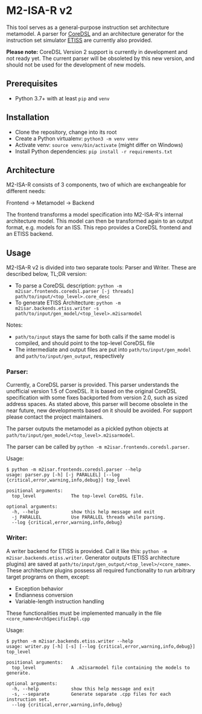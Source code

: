 # M2-ISA-R v2

This tool serves as a general-purpose instruction set architecture metamodel. A parser for [CoreDSL](https://github.com/Minres/CoreDSL/wiki/CoreDSL-2-programmer's-manual) and an architecture generator for the instruction set simulator [ETISS](https://github.com/tum-ei-eda/etiss) are currently also provided. 

**Please note:** CoreDSL Version 2 support is currently in development and not ready yet. The current parser will be obsoleted by this new version, and should not be used for the development of new models.

## Prerequisites
- Python 3.7+ with at least `pip` and `venv`

## Installation
- Clone the repository, change into its root
- Create a Python virtualenv: `python3 -m venv venv`
- Activate venv: `source venv/bin/activate` (might differ on Windows)
- Install Python dependencies: `pip install -r requirements.txt`

## Architecture
M2-ISA-R consists of 3 components, two of which are exchangeable for different needs:

Frontend -> Metamodel -> Backend

The frontend transforms a model specification into M2-ISA-R's internal architecture model. This model can then be transformed again to an output format, e.g. models for an ISS. This repo provides a CoreDSL frontend and an ETISS backend.

## Usage
M2-ISA-R v2 is divided into two separate tools: Parser and Writer. These are described below, TL;DR version:

- To parse a CoreDSL description: `python -m m2isar.frontends.coredsl.parser [-j threads] path/to/input/<top_level>.core_desc`
- To generate ETISS Architecture: `python -m m2isar.backends.etiss.writer -s path/to/input/gen_model/<top_level>.m2isarmodel`

Notes:
- `path/to/input` stays the same for both calls if the same model is compiled, and should point to the top-level CoreDSL file
- The intermediate and output files are put into `path/to/input/gen_model` and `path/to/input/gen_output`, respectively

### Parser:
Currently, a CoreDSL parser is provided. This parser understands the unofficial version 1.5 of CoreDSL. It is based on the original CoreDSL specification with some fixes backported from version 2.0, such as sized address spaces. As stated above, this parser will become obsolete in the near future, new developments based on it should be avoided. For support please contact the project maintainers.

The parser outputs the metamodel as a pickled python objects at `path/to/input/gen_model/<top_level>.m2isarmodel`.

The parser can be called by `python -m m2isar.frontends.coredsl.parser`. 

Usage:

```
$ python -m m2isar.frontends.coredsl.parser --help
usage: parser.py [-h] [-j PARALLEL] [--log {critical,error,warning,info,debug}] top_level

positional arguments:
  top_level             The top-level CoreDSL file.

optional arguments:
  -h, --help            show this help message and exit
  -j PARALLEL           Use PARALLEL threads while parsing.
  --log {critical,error,warning,info,debug}
```

### Writer:
A writer backend for ETISS is provided. Call it like this: `python -m m2isar.backends.etiss.writer`. Generator outputs (ETISS architecture plugins) are saved at `path/to/input/gen_output/<top_level>/<core_name>`. These architecture plugins possess all required functionality to run arbitrary target programs on them, except:
- Exception behavior
- Endianness conversion
- Variable-length instruction handling

These functionalities must be implemented manually in the file `<core_name>ArchSpecificImpl.cpp`

Usage:

```
$ python -m m2isar.backends.etiss.writer --help
usage: writer.py [-h] [-s] [--log {critical,error,warning,info,debug}] top_level

positional arguments:
  top_level             A .m2isarmodel file containing the models to generate.

optional arguments:
  -h, --help            show this help message and exit
  -s, --separate        Generate separate .cpp files for each instruction set.
  --log {critical,error,warning,info,debug}
```
